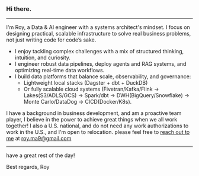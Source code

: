 ### Hi there.
---

I'm Roy, a Data & AI engineer with a systems architect's mindset. I focus on designing practical, scalable infrastructure to solve real business problems, not just writing code for code’s sake.

* I enjoy tackling complex challenges with a mix of structured thinking, intuition, and curiosity.
* I engineer robust data pipelines, deploy agents and RAG systems, and optimizing real-time data workflows.
* I build data platforms that balance scale, observability, and governance:
	- Lightweight local stacks (Dagster + dbt + DuckDB)
	- Or fully scalable cloud systems (Fivetran/Kafka/Flink → Lakes(S3/ADLS/GCS) → Spark/dbt → DWH(BigQuery/Snowflake) → Monte Carlo/DataDog → CICD(Docker/K8s).

I have a background in business development, and am a proactive team player, I believe in the power to achieve great things when we all work together! I also a U.S. national, and do not need any work authorizations to work in the U.S., and I'm open to relocation.
please feel free to [reach out to me](mailto:roy.ma9@gmail.com) at roy.ma9@gmail.com

---

have a great rest of the day!

Best regards,
Roy
